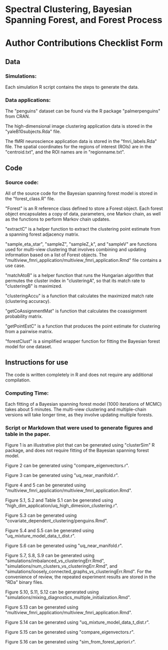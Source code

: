 # Spectral Clustering, Bayesian Spanning Forest, and Forest Process

# Author Contributions Checklist Form

## Data

### Simulations:
Each simulation R script contains the steps to generate the data.

### Data applications:
The "penguins" dataset can be found via the R package "palmerpenguins" from CRAN.

The high-dimensional image clustering application data is stored in the "yaleB10subjects.Rda" file.

The fMRI neuroscience application data is stored in the "fmri_labels.Rda" file. The spatial coordinates for the regions of interest (ROIs) are in the "centroid.txt", and the ROI names are in "regionname.txt".

## Code

### Source code:
All of the source code for the Bayesian spanning forest model is stored in the "forest_class.R" file.

"Forest" is an R reference class defined to store a Forest object. Each forest object encapsulates a copy of data, parameters, one Markov chain, as well as the functions to perform Markov chain updates.

"extractC" is a helper function to extract the clustering point estimate from a spanning forest adjacency matrix.

"sample_eta_star", "sampleZ", "sampleZ_k", and "sampleV" are functions used for multi-view clustering that involves combining and updating information based on a list of Forest objects. The "multiview_fmri_application/multiview_fmri_application.Rmd" file contains a use case.

"matchAtoB" is a helper function that runs the Hungarian algorithm that permutes the cluster index in "clusteringA", so that its match rate to "clusteringB" is maximized.

"clusteringAccu" is a function that calculates the maximized match rate (clustering accuracy).

"getCoAssignmentMat" is function that calculates the coassignment probability matrix.

"getPointEstC" is a function that produces the point estimate for clustering from a pairwise matrix.

"forestClust" is a simplified wrapper function for fitting the Bayesian forest model for one dataset.

## Instructions for use

The code is written completely in R and does not require any additional compilation.

### Computing Time:
Each fitting of a Bayesian spanning forest model (1000 iterations of MCMC) takes about 5 minutes. The multi-view clustering and multiple-chain versions will take longer time, as they involve updating multiple forests.

### Script or Markdown that were used to generate figures and table in the paper.

Figure 1 is an illustrative plot that can be generated using "clusterSim" R package, and does not require fitting of the Bayesian spanning forest model.

Figure 2 can be generated using "compare_eigenvectors.r".

Figure 3 can be generated using "uq_near_manifold.r".

Figure 4 and 5 can be generated using "multiview_fmri_application/multiview_fmri_application.Rmd".

Figure S.1, S.2 and Table S.1 can be generated using "high_dim_application/uq_high_dimesion_clustering.r".

Figure S.3 can be generated using "covariate_dependent_clustering/penguins.Rmd".

Figure S.4 and S.5 can be generated using "uq_mixture_model_data_t_dist.r".

Figure S.6 can be generated using "uq_near_manifold.r".

Figure S.7, S.8, S.9 can be generated using "simulations/imbalanced_vs_clusteringErr.Rmd", "simulations/num_clusters_vs_clusteringErr.Rmd", and "simulations/loosely_connected_graphs_vs_clusteringErr.Rmd". For the convenience of review, the repeated experiment results are stored in the "RDa" binary files.

Figure S.10, S.11, S.12 can be generated using "simulations/mixing_diagnostics_multiple_initialization.Rmd".

Figure S.13 can be generated using "multiview_fmri_application/multiview_fmri_application.Rmd".

Figure S.14 can be generated using "uq_mixture_model_data_t_dist.r".

Figure S.15 can be generated using "compare_eigenvectors.r".

Figure S.16 can be generated using "sim_from_forest_apriori.r".


